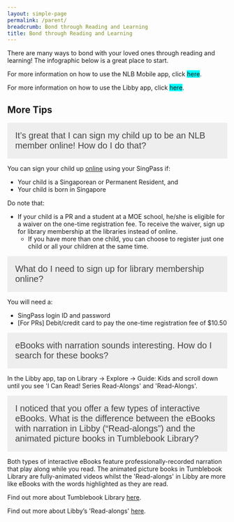 ```yaml
---
layout: simple-page
permalink: /parent/
breadcrumb: Bond through Reading and Learning
title: Bond through Reading and Learning
---
```

<html>

<head>
<meta name="viewport" content="width=device-width, initial-scale=1">
<style>
.accordion {
  background-color: #eee;
  color: #444;
  cursor: pointer;
  padding: 18px;
  width: 100%;
  border: none;
  text-align: left;
  outline: none;
  font-size: 20px;
  transition: 0.4s;
}

.active, .accordion:hover {
  background-color: #ccc;
}

.accordion:after {
  content: '\002B';
  color: #777;
  font-weight: bold;
  float: right;
  margin-left: 5px;
}

.active:after {
  content: "\2212";
}

.panel {
  padding: 0 18px;
  background-color: white;
  max-height: 0;
  overflow: hidden;
  transition: max-height 0.2s ease-out;
}
</style>
</head>

<body>

<p>There are many ways to bond with your loved ones through reading and learning! The infographic below is a great place to start.</p>
<p>For more information on how to use the NLB Mobile app, click <span style="background-color: #00ffff;">here</span>.</p>
<p>For more information on how to use the Libby app, click <span style="background-color: #00ffff;">here</span>.</p>
<h2>More Tips</h2>
<button class="accordion">It’s great that I can sign my child up to be an NLB member online! How do I do that?</button>

<div class="panel">
  <div class="libby">
    <p>You can sign your child up <a href="https://account.nlb.gov.sg">online</a> using your SingPass if:</p>
<ul>
<li>Your child is a Singaporean or Permanent Resident, and</li>
<li>Your child is born in Singapore</li>
</ul>
<p>Do note that:</p>
<ul>
<li>If your child is a PR and a student at a MOE school, he/she is eligible for a waiver on the one-time registration fee. To receive the waiver, sign up for library membership at the libraries instead of online.
<ul>
<li>If you have more than one child, you can choose to register just one child or all your children at the same time.</li>
</ul>
</li>
</ul></div>

</div>

<button class="accordion">What do I need to sign up for library membership online?</button>

<div class="panel">
    <div class="libby">
  <p>You will need a:</p>
<ul>
<li>SingPass login ID and password</li>
<li>[For PRs] Debit/credit card to pay the one-time registration fee of $10.50</li>
      </ul></div>
</div>

<button class="accordion">eBooks with narration sounds interesting. How do I search for these books?</button>

<div class="panel">
  <div class="libby">
  <p>In the Libby app, tap on Library -> Explore -> Guide: Kids and scroll down until you see 'I Can Read! Series Read-Alongs' and 'Read-Alongs'.</p></div>
</div>

<button class="accordion">I noticed that you offer a few types of interactive eBooks. What is the difference between the eBooks with narration in Libby (“Read-alongs”) and the animated picture books in Tumblebook Library?</button>

<div class="panel">
  <div class="libby">
      <p>Both types of interactive eBooks feature professionally-recorded narration that play along while you read. The animated picture books in Tumblebook Library are fully-animated videos whilst the 'Read-alongs' in Libby are more like eBooks with the words highlighted as they are read.</p>
      <p>Find out more about Tumblebook Library <a href="https://www.tumblebooklibrary.com/Help.aspx">here</a>.</p>
<p>Find out more about Libby&rsquo;s 'Read-alongs' <a href="https://help.overdrive.com/en-us/1152.htm#thundercontent">here</a>.</p>
</div>

</div>

<script>
var acc = document.getElementsByClassName("accordion");
var i;

for (i = 0; i < acc.length; i++) {
  acc[i].addEventListener("click", function() {
    this.classList.toggle("active");
    var panel = this.nextElementSibling;
    if (panel.style.maxHeight){
      panel.style.maxHeight = null;
    } else {
      panel.style.maxHeight = panel.scrollHeight + "px";
    } 
  });
}
</script>




